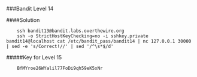 ###Bandit Level 14

####Solution
```
	ssh bandit13@bandit.labs.overthewire.org
	ssh -o StrictHostKeyChecking=no -i sshkey.private bandit14@localhost cat /etc/bandit_pass/bandit14 | nc 127.0.0.1 30000 | sed -e 's/Correct!//' | sed '/^\s*$/d'
```


#####Key for Level 15
```
	BfMYroe26WYalil77FoDi9qh59eK5xNr
```
